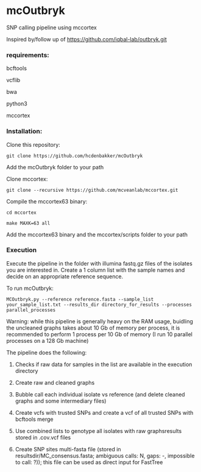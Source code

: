 # mcOutbryk
SNP calling pipeline using mccortex

Inspired by/follow up of  https://github.com/iqbal-lab/outbryk.git

### requirements:

bcftools

vcflib

bwa

python3

mccortex

### Installation:

Clone this repository:
```
git clone https://github.com/hcdenbakker/mcOutbryk
```
Add the mcOutbryk folder to your path

Clone mccortex:
```
git clone --recursive https://github.com/mcveanlab/mccortex.git
```
Compile the mccortex63 binary:
```
cd mccortex

make MAXK=63 all
```

Add the mccortex63 binary and the mccortex/scripts folder to your path 

### Execution
Execute the pipeline in the folder with illumina fastq.gz files of the isolates you are interested in.
Create a 1 column list with the sample names and  decide on an appropriate reference sequence.

To run mcOutbryk:
```
MCOutbryk.py --reference reference.fasta --sample_list your_sample_list.txt --results_dir directory_for_results --processes parallel_processes
```
Warning: while this pipeline is generally heavy on the RAM usage, buidling the uncleaned graphs takes about 10 Gb of memory per process,
it is recommended to perform 1 process per 10 Gb of memory (I run 10 parallel processes on a 128 Gb machine) 

The pipeline does the following:

1. Checks if raw data for samples in the list are available in the execution directory

2. Create raw and cleaned graphs

3. Bubble call each individual isolate vs reference (and delete cleaned graphs and some intermediary files)

4. Create vcfs with trusted SNPs and create a vcf of all trusted SNPs with bcftools merge

5. Use combined lists to genotype all isolates with raw graphsresults stored in .cov.vcf files
  
6. Create SNP sites multi-fasta file (stored in resultsdir/MC_consensus.fasta; ambiguous calls: N, gaps: -, impossible to call: ?)); this file can be used as direct input for FastTree

